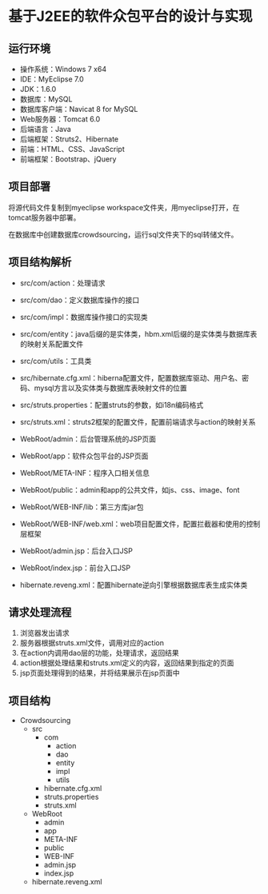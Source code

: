 # 基于J2EE的软件众包平台的设计与实现



## 运行环境

- 操作系统：Windows 7 x64
- IDE：MyEclipse 7.0
- JDK：1.6.0
- 数据库：MySQL
- 数据库客户端：Navicat 8 for MySQL
- Web服务器：Tomcat 6.0
- 后端语言：Java
- 后端框架：Struts2、Hibernate
- 前端：HTML、CSS、JavaScript
- 前端框架：Bootstrap、jQuery



## 项目部署

将源代码文件复制到myeclipse workspace文件夹，用myeclipse打开，在tomcat服务器中部署。

在数据库中创建数据库crowdsourcing，运行sql文件夹下的sql转储文件。



## 项目结构解析

- src/com/action：处理请求

- src/com/dao：定义数据库操作的接口

- src/com/impl：数据库操作接口的实现类
- src/com/entity：java后缀的是实体类，hbm.xml后缀的是实体类与数据库表的映射关系配置文件
- src/com/utils：工具类
- src/hibernate.cfg.xml：hiberna配置文件，配置数据库驱动、用户名、密码、mysql方言以及实体类与数据库表映射文件的位置
- src/struts.properties：配置struts的参数，如i18n编码格式
- src/struts.xml：struts2框架的配置文件，配置前端请求与action的映射关系
- WebRoot/admin：后台管理系统的JSP页面
- WebRoot/app：软件众包平台的JSP页面
- WebRoot/META-INF：程序入口相关信息
- WebRoot/public：admin和app的公共文件，如js、css、image、font
- WebRoot/WEB-INF/lib：第三方库jar包
- WebRoot/WEB-INF/web.xml：web项目配置文件，配置拦截器和使用的控制层框架
- WebRoot/admin.jsp：后台入口JSP
- WebRoot/index.jsp：前台入口JSP
- hibernate.reveng.xml：配置hibernate逆向引擎根据数据库表生成实体类



## 请求处理流程

1. 浏览器发出请求
2. 服务器根据struts.xml文件，调用对应的action
3. 在action内调用dao层的功能，处理请求，返回结果
4. action根据处理结果和struts.xml定义的内容，返回结果到指定的页面
5. jsp页面处理得到的结果，并将结果展示在jsp页面中



## 项目结构

- Crowdsourcing
  - src
    - com
      - action
      - dao
      - entity
      - impl
      - utils
    - hibernate.cfg.xml
    - struts.properties
    - struts.xml
  - WebRoot
    - admin
    - app
    - META-INF
    - public
    - WEB-INF
    - admin.jsp
    - index.jsp
  - hibernate.reveng.xml
  
  